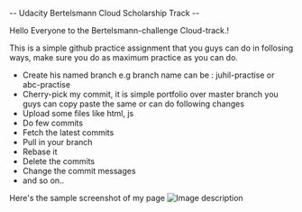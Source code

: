 -- Udacity Bertelsmann Cloud Scholarship Track -- 

Hello Everyone to the Bertelsmann-challenge Cloud-track.!

This is a simple github practice assignment that you guys can do in follosing ways, make sure you do as maximum practice as you can do. 

- Create his named branch e.g branch name can be : juhil-practise or abc-practise
- Cherry-pick my commit, it is simple portfolio over master branch you guys can copy paste the same or can do following changes 
- Upload some files like html, js
- Do few commits
- Fetch the latest commits
- Pull in your branch
- Rebase it
- Delete the commits
- Change the commit messages 
- and so on..

Here's the sample screenshot of my page
![Image description](https://github.com/juhilsomaiya/udacity-cloud-sg-india-practice/blob/master/ss.png)
